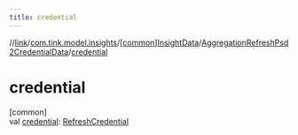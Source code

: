 ```yaml
---
title: credential
---
```

//[link](../../../../index.html)/[com.tink.model.insights](../../index.html)/[[common]InsightData](../index.html)/[AggregationRefreshPsd2CredentialData](index.html)/[credential](credential.html)



# credential



[common]\
val [credential](credential.html): [RefreshCredential](../../../com.tink.model.credentials/[common]-refresh-credential/index.html)




